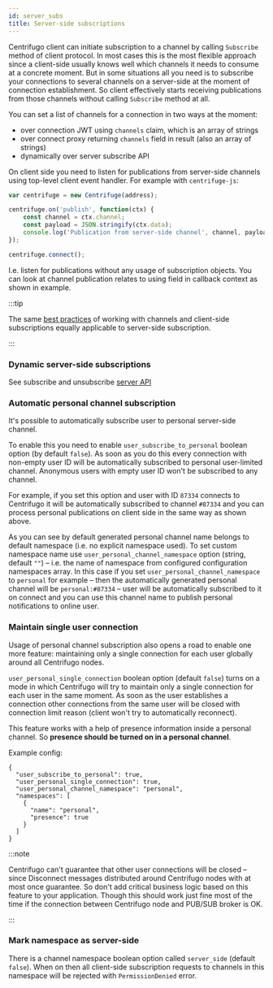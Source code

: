 ```yaml
---
id: server_subs
title: Server-side subscriptions
---
```


Centrifugo client can initiate subscription to a channel by calling `Subscribe` method of client protocol. In most cases this is the most flexible approach since a client-side usually knows well which channels it needs to consume at a concrete moment. But in some situations all you need is to subscribe your connections to several channels on a server-side at the moment of connection establishment. So client effectively starts receiving publications from those channels without calling `Subscribe` method at all.

You can set a list of channels for a connection in two ways at the moment:

* over connection JWT using `channels` claim, which is an array of strings
* over connect proxy returning `channels` field in result (also an array of strings)
* dynamically over server subscribe API

On client side you need to listen for publications from server-side channels using top-level client event handler. For example with `centrifuge-js`:

```javascript
var centrifuge = new Centrifuge(address);

centrifuge.on('publish', function(ctx) {
    const channel = ctx.channel;
    const payload = JSON.stringify(ctx.data);
    console.log('Publication from server-side channel', channel, payload);
});

centrifuge.connect();
```

I.e. listen for publications without any usage of subscription objects. You can look at channel publication relates to using field in callback context as shown in example.

:::tip

The same [best practices](../faq/index.md#what-about-best-practices-with-amount-of-channels) of working with channels and client-side subscriptions equally applicable to server-side subscription. 

:::

### Dynamic server-side subscriptions

See subscribe and unsubscribe [server API](server_api.md)

### Automatic personal channel subscription

It's possible to automatically subscribe user to personal server-side channel.

To enable this you need to enable `user_subscribe_to_personal` boolean option (by default `false`). As soon as you do this every connection with non-empty user ID will be automatically subscribed to personal user-limited channel. Anonymous users with empty user ID won't be subscribed to any channel.

For example, if you set this option and user with ID `87334` connects to Centrifugo it will be automatically subscribed to channel `#87334` and you can process personal publications on client side in the same way as shown above.

As you can see by default generated personal channel name belongs to default namespace (i.e. no explicit namespace used). To set custom namespace name use `user_personal_channel_namespace` option (string, default `""`) – i.e. the name of namespace from configured configuration namespaces array. In this case if you set `user_personal_channel_namespace` to `personal` for example – then the automatically generated personal channel will be `personal:#87334` – user will be automatically subscribed to it on connect and you can use this channel name to publish personal notifications to online user.

### Maintain single user connection

Usage of personal channel subscription also opens a road to enable one more feature: maintaining only a single connection for each user globally around all Centrifugo nodes.

`user_personal_single_connection` boolean option (default `false`) turns on a mode in which Centrifugo will try to maintain only a single connection for each user in the same moment. As soon as the user establishes a connection other connections from the same user will be closed with connection limit reason (client won't try to automatically reconnect).

This feature works with a help of presence information inside a personal channel. So **presence should be turned on in a personal channel**.

Example config:

```
{
  "user_subscribe_to_personal": true,
  "user_personal_single_connection": true,
  "user_personal_channel_namespace": "personal",
  "namespaces": [
    {
      "name": "personal",
      "presence": true
    }
  ]
}
```

:::note

Centrifugo can't guarantee that other user connections will be closed – since Disconnect messages distributed around Centrifugo nodes with at most once guarantee. So don't add critical business logic based on this feature to your application. Though this should work just fine most of the time if the connection between Centrifugo node and PUB/SUB broker is OK.

:::

### Mark namespace as server-side

There is a channel namespace boolean option called `server_side` (default `false`). When on then all client-side subscription requests to channels in this namespace will be rejected with `PermissionDenied` error.
